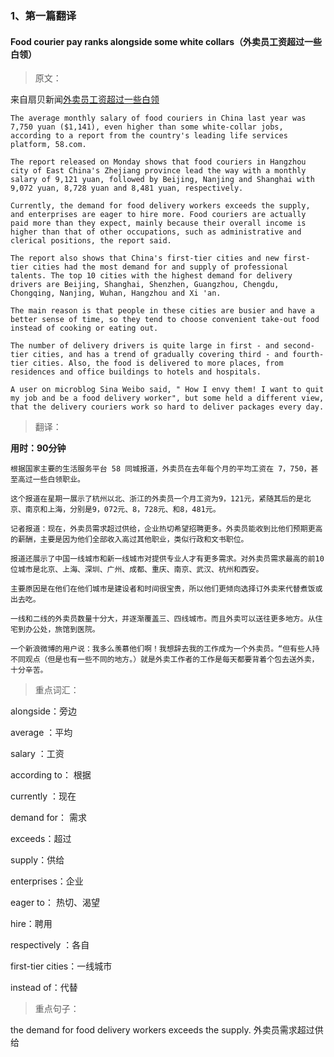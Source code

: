 ### 1、第一篇翻译

#### Food courier pay ranks alongside some white collars（外卖员工资超过一些白领）

> 原文：

来自扇贝新闻[外卖员工资超过一些白领](https://www.shanbay.com/news/articles/bqeolc)
```
The average monthly salary of food couriers in China last year was 7,750 yuan ($1,141), even higher than some white-collar jobs, according to a report from the country's leading life services platform, 58.com.

The report released on Monday shows that food couriers in Hangzhou city of East China's Zhejiang province lead the way with a monthly salary of 9,121 yuan, followed by Beijing, Nanjing and Shanghai with 9,072 yuan, 8,728 yuan and 8,481 yuan, respectively.

Currently, the demand for food delivery workers exceeds the supply, and enterprises are eager to hire more. Food couriers are actually paid more than they expect, mainly because their overall income is higher than that of other occupations, such as administrative and clerical positions, the report said.

The report also shows that China's first-tier cities and new first-tier cities had the most demand for and supply of professional talents. The top 10 cities with the highest demand for delivery drivers are Beijing, Shanghai, Shenzhen, Guangzhou, Chengdu, Chongqing, Nanjing, Wuhan, Hangzhou and Xi 'an.

The main reason is that people in these cities are busier and have a better sense of time, so they tend to choose convenient take-out food instead of cooking or eating out.

The number of delivery drivers is quite large in first - and second-tier cities, and has a trend of gradually covering third - and fourth-tier cities. Also, the food is delivered to more places, from residences and office buildings to hotels and hospitals.

A user on microblog Sina Weibo said, " How I envy them! I want to quit my job and be a food delivery worker", but some held a different view, that the delivery couriers work so hard to deliver packages every day.
```

> 翻译：

**用时：90分钟**

```
根据国家主要的生活服务平台 58 同城报道，外卖员在去年每个月的平均工资在 7，750，甚至高过一些白领职业。

这个报道在星期一展示了杭州以北、浙江的外卖员一个月工资为9，121元，紧随其后的是北京、南京和上海，分别是9，072元、8，728元、和8，481元。

记者报道：现在，外卖员需求超过供给，企业热切希望招聘更多。外卖员能收到比他们预期更高的薪酬，主要是因为他们全部收入高过其他职业，类似行政和文书职位。

报道还展示了中国一线城市和新一线城市对提供专业人才有更多需求。对外卖员需求最高的前10位城市是北京、上海、深圳、广州、成都、重庆、南京、武汉、杭州和西安。

主要原因是在他们在他们城市是建设者和时间很宝贵，所以他们更倾向选择订外卖来代替煮饭或出去吃。

一线和二线的外卖员数量十分大，并逐渐覆盖三、四线城市。而且外卖可以送往更多地方。从住宅到办公处，旅馆到医院。

一个新浪微博的用户说：我多么羡慕他们啊！我想辞去我的工作成为一个外卖员。“但有些人持不同观点（但是也有一些不同的地方。）就是外卖工作者的工作是每天都要背着个包去送外卖，十分辛苦。
```

> 重点词汇：

alongside：旁边

average ：平均

salary ：工资

according to： 根据 

currently ：现在

demand for： 需求

exceeds：超过

supply：供给

enterprises：企业

eager to： 热切、渴望

hire：聘用

respectively ：各自

first-tier cities：一线城市 

instead of：代替

> 重点句子：

the demand for food delivery workers exceeds the supply. 外卖员需求超过供给

